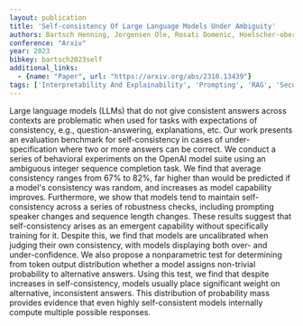 ```yaml
---
layout: publication
title: 'Self-consistency Of Large Language Models Under Ambiguity'
authors: Bartsch Henning, Jorgensen Ole, Rosati Domenic, Hoelscher-obermaier Jason, Pfau Jacob
conference: "Arxiv"
year: 2023
bibkey: bartsch2023self
additional_links:
  - {name: "Paper", url: "https://arxiv.org/abs/2310.13439"}
tags: ['Interpretability And Explainability', 'Prompting', 'RAG', 'Security', 'Training Techniques']
---
```

Large language models (LLMs) that do not give consistent answers across
contexts are problematic when used for tasks with expectations of consistency,
e.g., question-answering, explanations, etc. Our work presents an evaluation
benchmark for self-consistency in cases of under-specification where two or
more answers can be correct. We conduct a series of behavioral experiments on
the OpenAI model suite using an ambiguous integer sequence completion task. We
find that average consistency ranges from 67% to 82%, far higher than would
be predicted if a model's consistency was random, and increases as model
capability improves. Furthermore, we show that models tend to maintain
self-consistency across a series of robustness checks, including prompting
speaker changes and sequence length changes. These results suggest that
self-consistency arises as an emergent capability without specifically training
for it. Despite this, we find that models are uncalibrated when judging their
own consistency, with models displaying both over- and under-confidence. We
also propose a nonparametric test for determining from token output
distribution whether a model assigns non-trivial probability to alternative
answers. Using this test, we find that despite increases in self-consistency,
models usually place significant weight on alternative, inconsistent answers.
This distribution of probability mass provides evidence that even highly
self-consistent models internally compute multiple possible responses.
